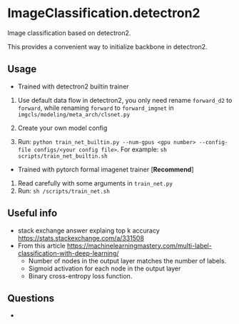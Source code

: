 <!--
 * @Copyright (c) tkianai All Rights Reserved.
 * @Author         : tkianai
 * @Github         : https://github.com/tkianai
 * @Date           : 2020-04-26 13:58:01
 * @FilePath       : /ImageCls.detectron2/README.md
 * @Description    : 
 -->


# ImageClassification.detectron2

Image classification based on detectron2.

This provides a convenient way to initialize backbone in detectron2.


## Usage

- Trained with detectron2 builtin trainer

1. Use default data flow in detectron2, you only need rename `forward_d2` to `forward`, while renaming `forward` to `forward_imgnet` in `imgcls/modeling/meta_arch/clsnet.py`

2. Create your own model config

3. Run: `python train_net_builtin.py --num-gpus <gpu number> --config-file configs/<your config file>`. For example: `sh scripts/train_net_builtin.sh`


- Trained with pytorch formal imagenet trainer [**Recommend**]

1. Read carefully with some arguments in `train_net.py`
2. Run: `sh /scripts/train_net.sh`

## Useful info
- stack exchange answer explaing top k accuracy https://stats.stackexchange.com/a/331508
- From this article https://machinelearningmastery.com/multi-label-classification-with-deep-learning/
  - Number of nodes in the output layer matches the number of labels.
  - Sigmoid activation for each node in the output layer
  - Binary cross-entropy loss function.

## Questions
- 
